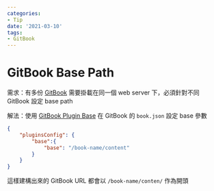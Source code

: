 ```yaml
---
categories:
- Tip
date: '2021-03-10'
tags:
- GitBook
---
```


# GitBook Base Path

需求：有多份 [GitBook](https://github.com/GitbookIO/gitbook-cli) 需要掛載在同一個 web server 下，必須針對不同 GitBook 設定 base path

解法：使用 [GitBook Plugin Base](https://github.com/noamyoungerm/gitbook-plugin-base) 在 GitBook 的 ```book.json``` 設定 base 參數

```json
{
    "pluginsConfig": {
        "base":{
            "base": "/book-name/content"
        }
    }
}
```

這樣建構出來的 GitBook URL 都會以 ```/book-name/conten/``` 作為開頭